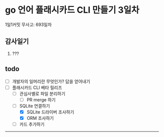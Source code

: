 # go 언어 플래시카드 CLI 만들기 3일차

1일1커밋 무사고: 693일차

## 감사일기

1. ???

## todo

- [ ] 개발자의 일머리란 무엇인가? 답을 얻어내기
- [ ] 플래시카드 CLI 베타 릴리즈
  - [ ] 관심사별로 파일 분리하기
    - [ ] PR merge 하기
  - [ ] SQLite 연결하기
    - [x] SQLite 드라이버 조사하기
    - [x] ORM 조사하기
  - [ ] 카드 추가하기

---


